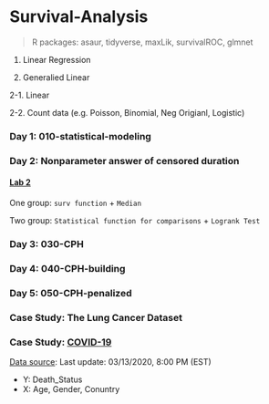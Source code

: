# Survival-Analysis

> R packages: asaur, tidyverse, maxLik, survivalROC, glmnet

1. Linear Regression

2. Generalied Linear

  2-1. Linear
  
  2-2. Count data (e.g. Poisson, Binomial, Neg Origianl, Logistic)
  

### Day 1: 010-statistical-modeling

### Day 2: Nonparameter answer of censored duration

#### [Lab 2](https://github.com/wulinghsuan/Survival-Analysis/blob/master/020-nonparam.pdf)

One group: `surv function` + `Median`

Two group: `Statistical function for comparisons` + `Logrank Test`

### Day 3: 030-CPH

### Day 4: 040-CPH-building

### Day 5: 050-CPH-penalized

### Case Study: The Lung Cancer Dataset

### Case Study: [COVID-19](https://github.com/wulinghsuan/Survival-Analysis/blob/master/COVID-19.pdf)

[Data source](https://docs.google.com/spreadsheets/d/e/2PACX-1vQU0SIALScXx8VXDX7yKNKWWPKE1YjFlWc6VTEVSN45CklWWf-uWmprQIyLtoPDA18tX9cFDr-aQ9S6/pubhtml): Last update: 03/13/2020, 8:00 PM (EST)

- Y: Death_Status
- X: Age, Gender, Conuntry

